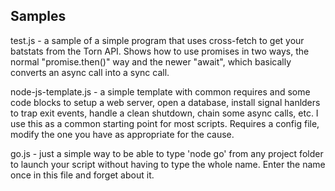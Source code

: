 ## Samples

test.js - a sample of a simple program that uses cross-fetch to get your batstats from the Torn API. Shows how to use
promises in two ways, the normal "promise.then()" way and the newer "await", which basically converts an async call into a sync call.

node-js-template.js - a simple template with common requires and some code blocks to setup a web server, open a database, install signal
hanlders to trap exit events, handle a clean shutdown, chain some async calls, etc. I use this as a common starting point for most scripts.
Requires a config file, modify the one you have as appropriate for the cause.

go.js - just a simple way to be able to type 'node go' from any project folder to launch your script without having to type the whole name.
Enter the name once in this file and forget about it.

